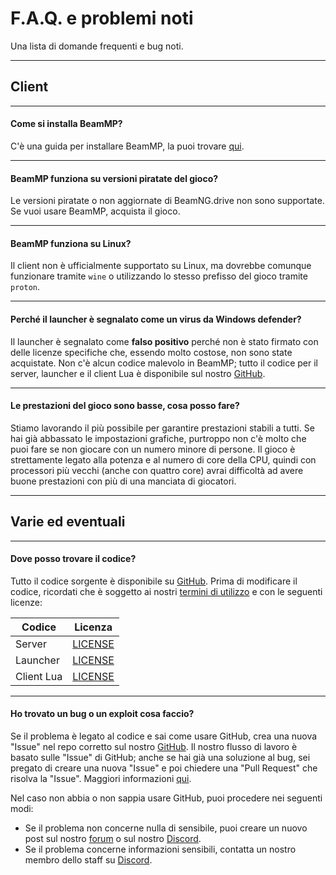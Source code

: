 # F.A.Q. e problemi noti
Una lista di domande frequenti e bug noti.

---
## **Client**

---
#### **Come si installa BeamMP?**

C'è una guida per installare BeamMP, la puoi trovare [qui](https://docs.beammp.com/it/game/getting-started/).

---
#### **BeamMP funziona su versioni piratate del gioco?**

Le versioni piratate o non aggiornate di BeamNG.drive non sono supportate. Se vuoi usare BeamMP, acquista il gioco.

---
#### **BeamMP funziona su Linux?**

Il client non è ufficialmente supportato su Linux, ma dovrebbe comunque funzionare tramite `wine` o utilizzando lo stesso prefisso del gioco tramite `proton`.

---
#### **Perché il launcher è segnalato come un virus da Windows defender?**

Il launcher è segnalato come **falso positivo** perché non è stato firmato con delle licenze specifiche che, essendo molto costose, non sono state acquistate.
Non c'è alcun codice malevolo in BeamMP; tutto il codice per il server, launcher e il client Lua è disponibile sul nostro [GitHub](https://github.com/BeamMP).

---
#### **Le prestazioni del gioco sono basse, cosa posso fare?**

Stiamo lavorando il più possibile per garantire prestazioni stabili a tutti. Se hai già abbassato le impostazioni grafiche, purtroppo non c'è molto che puoi fare se non giocare con un numero minore di persone. Il gioco è strettamente legato alla potenza e al numero di core della CPU, quindi con processori più vecchi (anche con quattro core) avrai difficoltà ad avere buone prestazioni con più di una manciata di giocatori.

---
## **Varie ed eventuali**

---
#### **Dove posso trovare il codice?**
Tutto il codice sorgente è disponibile su [GitHub](https://github.com/BeamMP).
Prima di modificare il codice, ricordati che è soggetto ai nostri [termini di utilizzo](https://forum.beammp.com/t/terms-of-use-v1-0/43) e con le seguenti licenze:

| Codice     | Licenza                                                                    |
|------------|:--------------------------------------------------------------------------:|
| Server     | [LICENSE](https://github.com/BeamMP/BeamMP-Server/blob/master/LICENSE)     |
| Launcher   | [LICENSE](https://github.com/BeamMP/BeamMP-Launcher/blob/master/README.md) |
| Client Lua | [LICENSE](https://github.com/BeamMP/BeamMP/blob/development/LICENSE.md)    |

---
#### **Ho trovato un bug o un exploit cosa faccio?**

Se il problema è legato al codice e sai come usare GitHub, crea una nuova "Issue" nel repo corretto sul nostro [GitHub](https://github.com/BeamMP). Il nostro flusso di lavoro è basato sulle "Issue" di GitHub; anche se hai già una soluzione al bug, sei pregato di creare una nuova "Issue" e poi chiedere una "Pull Request" che risolva la "Issue". Maggiori informazioni [qui](https://github.com/BeamMP/BeamMP/blob/development/CONTRIBUTING.md).

Nel caso non abbia o non sappia usare GitHub, puoi procedere nei seguenti modi:
- Se il problema non concerne nulla di sensibile, puoi creare un nuovo post sul nostro [forum](https://forum.beammp.com) o sul nostro [Discord](https://discord.gg/beammp).
- Se il problema concerne informazioni sensibili, contatta un nostro membro dello staff su [Discord](https://discord.gg/beammp).